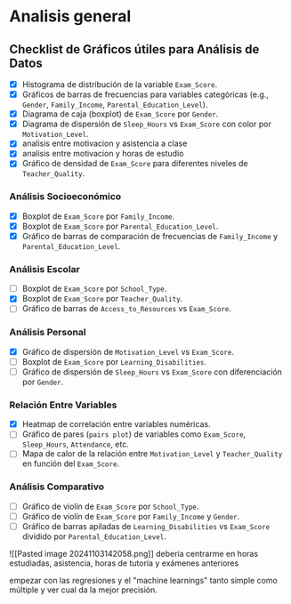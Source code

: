 # Analisis general

## Checklist de Gráficos útiles para Análisis de Datos

- [x] Histograma de distribución de la variable `Exam_Score`.
- [x] Gráficos de barras de frecuencias para variables categóricas (e.g., `Gender`, `Family_Income`, `Parental_Education_Level`).
- [x] Diagrama de caja (boxplot) de `Exam_Score` por `Gender`.
- [x] Diagrama de dispersión de `Sleep_Hours` vs `Exam_Score` con color por `Motivation_Level`.
- [x] analisis entre motivacion y asistencia a clase 
- [x] analisis entre motivacion y horas de estudio
- [x] Gráfico de densidad de `Exam_Score` para diferentes niveles de `Teacher_Quality`.

### Análisis Socioeconómico
- [x] Boxplot de `Exam_Score` por `Family_Income`.
- [x] Boxplot de `Exam_Score` por `Parental_Education_Level`.
- [x] Gráfico de barras de comparación de frecuencias de `Family_Income` y `Parental_Education_Level`.

### Análisis Escolar
- [ ] Boxplot de `Exam_Score` por `School_Type`.
- [x] Boxplot de `Exam_Score` por `Teacher_Quality`.
- [ ] Gráfico de barras de `Access_to_Resources` vs `Exam_Score`.

### Análisis Personal
- [x] Gráfico de dispersión de `Motivation_Level` vs `Exam_Score`.
- [ ] Boxplot de `Exam_Score` por `Learning_Disabilities`.
- [ ] Gráfico de dispersión de `Sleep_Hours` vs `Exam_Score` con diferenciación por `Gender`.

### Relación Entre Variables
- [x] Heatmap de correlación entre variables numéricas.
- [ ] Gráfico de pares (`pairs plot`) de variables como `Exam_Score`, `Sleep_Hours`, `Attendance`, etc.
- [ ] Mapa de calor de la relación entre `Motivation_Level` y `Teacher_Quality` en función del `Exam_Score`.

### Análisis Comparativo
- [ ] Gráfico de violín de `Exam_Score` por `School_Type`.
- [ ] Gráfico de violín de `Exam_Score` por `Family_Income` y `Gender`.
- [ ] Gráfico de barras apiladas de `Learning_Disabilities` vs `Exam_Score` dividido por `Parental_Education_Level`. 

![[Pasted image 20241103142058.png]]
debería centrarme en horas estudiadas, asistencia, horas de tutoría y exámenes anteriores

empezar con las regresiones y el "machine learnings" tanto simple como múltiple y ver cual da la mejor precisión. 
